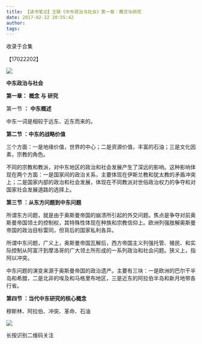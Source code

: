 ```yaml
---
title: 【读书笔记】王联《中东政治与社会》第一章：概念与研究
date: 2017-02-22 20:55:42
author: 
tags: 
---
```



收录于合集

【17022202】

![](/images/4453/2.jpeg)

  

****中东政治与社会****

  

 **第一章：** **概念** **与** **研究**

  

第一节 **：** **中东概述**

中东一词是相较于远东、近东而来的。

 **第二节 ：中东的战略价值**

三个方面：一是地缘价值，世界的中心；二是资源价值，丰富的石油；三是文化因素，宗教的角色。

不同的宗教和教派，对中东地区的政治和社会发展产生了深远的影响。这种影响体现在两个方面：一是国家间的政治关系，主要体现在伊斯兰教和犹太教的矛盾冲突上；二是国家内部的政治和社会发展，体现在不同教派对世俗政治权力的争夺和对国家社会发展道路的选择上。

 **第三节 ：从东方问题到中东问题**

所谓东方问题，就是由于奥斯曼帝国的崩溃所引起的外交问题。焦点是争夺对前奥斯曼帝国领土的控制权，其特殊性体现在种族和宗教信仰上。欧洲列强肢解奥斯曼帝国的政治目标雷同，但背后的国家私利各异。

所谓中东问题，广义上，奥斯曼帝国瓦解后，西方帝国主义列强托管、殖民、和实际控制从阿富汗到摩洛哥的广大领土所形成的一系列政治和社会问题。狭义上，指阿以冲突。

中东问题的演变来源于奥斯曼帝国的政治遗产。主要有三块：一是欧洲的巴尔干半岛和希腊，二是北非的埃及和马格里布地区，三是近东的阿拉伯半岛和新月地带各行省。

 **第四节 ：当代中东研究的核心概念**

穆斯林、阿拉伯、冲突、革命、石油

  

  

<img src='/images/4453/3.jpeg' width='' height='' />

长按识别二维码关注

